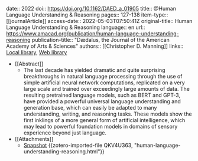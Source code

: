 date:: 2022
doi:: https://doi.org/10.1162/DAED_a_01905
title:: @Human Language Understanding & Reasoning
pages:: 127-138
item-type:: [[journalArticle]]
access-date:: 2022-05-03T07:50:41Z
original-title:: Human Language Understanding & Reasoning
language:: en
url:: https://www.amacad.org/publication/human-language-understanding-reasoning
publication-title:: "Dædalus, the Journal of the American Academy of Arts & Sciences"
authors:: [[Christopher D. Manning]]
links:: [Local library](zotero://select/groups/2386895/items/LDDW3LYA), [Web library](https://www.zotero.org/groups/2386895/items/LDDW3LYA)

- [[Abstract]]
	- The last decade has yielded dramatic and quite surprising breakthroughs in natural language processing through the use of simple artificial neural network computations, replicated on a very large scale and trained over exceedingly large amounts of data. The resulting pretrained language models, such as BERT and GPT-3, have provided a powerful universal language understanding and generation base, which can easily be adapted to many understanding, writing, and reasoning tasks. These models show the first inklings of a more general form of artificial intelligence, which may lead to powerful foundation models in domains of sensory experience beyond just language.
- [[Attachments]]
	- [Snapshot](https://www.amacad.org/publication/human-language-understanding-reasoning) {{zotero-imported-file QKV4U363, "human-language-understanding-reasoning.html"}}